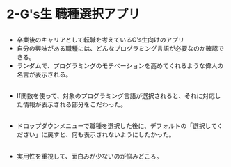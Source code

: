 # 2-G's生 職種選択アプリ

## 
- 卒業後のキャリアとして転職を考えているG's生向けのアプリ
- 自分の興味がある職種には、どんなプログラミング言語が必要なのか確認できる。
- ランダムで、プログラミングのモチベーションを高めてくれるような偉人の名言が表示される。

##
- If関数を使って、対象のプログラミング言語が選択されると、それに対応した情報が表示される部分をこだわった。

##
- ドロップダウンメニューで職種を選択した後に、デフォルトの「選択してください」に戻すと、何も表示されないようにしたかった。

##
- 実用性を重視して、面白みが少ないのが悩みどころ。